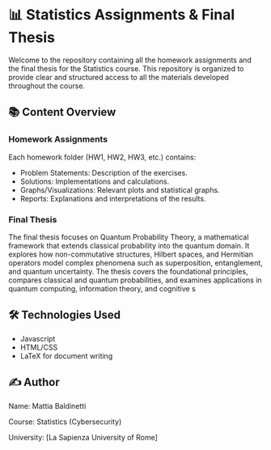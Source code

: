 # 📊 Statistics Assignments & Final Thesis
Welcome to the repository containing all the homework assignments and the final thesis for the Statistics course. This repository is organized to provide clear and structured access to all the materials developed throughout the course.

## 📚 Content Overview
### Homework Assignments
Each homework folder (HW1, HW2, HW3, etc.) contains:
- Problem Statements: Description of the exercises.
- Solutions: Implementations and calculations.
- Graphs/Visualizations: Relevant plots and statistical graphs.
- Reports: Explanations and interpretations of the results.

### Final Thesis
The final thesis focuses on Quantum Probability Theory, a mathematical framework that extends classical probability into the quantum domain. It explores how non-commutative structures, Hilbert spaces, and Hermitian operators model complex phenomena such as superposition, entanglement, and quantum uncertainty. The thesis covers the foundational principles, compares classical and quantum probabilities, and examines applications in quantum computing, information theory, and cognitive s

## 🛠️ Technologies Used
- Javascript
- HTML/CSS
- LaTeX for document writing

## ✍️ Author
Name: Mattia Baldinetti

Course: Statistics (Cybersecurity)

University: [La Sapienza University of Rome]

